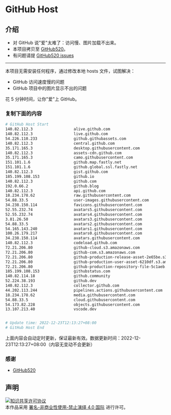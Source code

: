 # GitHub Host
## 介绍
- 对 GitHub 说"爱"太难了：访问慢、图片加载不出来。
- 本项目拷贝至 [GitHub520](https://github.com/521xueweihan/GitHub520)。
- 有问题请提 [GitHub520 issues](https://github.com/521xueweihan/GitHub520/issues/new)

---

本项目无需安装任何程序，通过修改本地 hosts 文件，试图解决：
- GitHub 访问速度慢的问题
- GitHub 项目中的图片显示不出的问题

花 5 分钟时间，让你"爱"上 GitHub。

### 复制下面的内容
```bash
# GitHub Host Start
140.82.112.3                  alive.github.com
140.82.112.3                  live.github.com
54.226.110.233                github.githubassets.com
140.82.112.3                  central.github.com
35.171.165.3                  desktop.githubusercontent.com
140.82.112.3                  assets-cdn.github.com
35.171.165.3                  camo.githubusercontent.com
151.101.1.6                   github.map.fastly.net
151.101.1.6                   github.global.ssl.fastly.net
140.82.112.3                  gist.github.com
185.199.108.153               github.io
140.82.112.3                  github.com
192.0.66.2                    github.blog
140.82.112.3                  api.github.com
18.234.178.62                 raw.githubusercontent.com
54.88.33.5                    user-images.githubusercontent.com
34.238.150.114                favicons.githubusercontent.com
52.55.232.74                  avatars5.githubusercontent.com
52.55.232.74                  avatars4.githubusercontent.com
3.81.26.50                    avatars3.githubusercontent.com
54.88.33.5                    avatars2.githubusercontent.com
54.165.143.240                avatars1.githubusercontent.com
100.26.179.217                avatars0.githubusercontent.com
34.238.150.114                avatars.githubusercontent.com
140.82.112.3                  codeload.github.com
72.21.206.80                  github-cloud.s3.amazonaws.com
72.21.206.80                  github-com.s3.amazonaws.com
72.21.206.80                  github-production-release-asset-2e65be.s3.amazonaws.com
72.21.206.80                  github-production-user-asset-6210df.s3.amazonaws.com
72.21.206.80                  github-production-repository-file-5c1aeb.s3.amazonaws.com
185.199.108.153               githubstatus.com
140.82.114.18                 github.community
52.224.38.193                 github.dev
140.82.112.3                  collector.github.com
44.202.113.244                pipelines.actions.githubusercontent.com
18.234.178.62                 media.githubusercontent.com
54.88.33.5                    cloud.githubusercontent.com
54.173.82.228                 objects.githubusercontent.com
13.107.213.40                 vscode.dev


# Update time: 2022-12-23T12:13:27+08:00
# GitHub Host End

```
上面内容会自动定时更新，保证最新有效。数据更新时间：2022-12-23T12:13:27+08:00（内容无变动不会更新）

### 感谢

- [GitHub520](https://github.com/521xueweihan/GitHub520)

## 声明
<a rel="license" href="https://creativecommons.org/licenses/by-nc-nd/4.0/deed.zh"><img alt="知识共享许可协议" style="border-width: 0" src="https://licensebuttons.net/l/by-nc-nd/4.0/88x31.png"></a><br>本作品采用 <a rel="license" href="https://creativecommons.org/licenses/by-nc-nd/4.0/deed.zh">署名-非商业性使用-禁止演绎 4.0 国际</a> 进行许可。